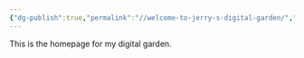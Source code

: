 ```yaml
---
{"dg-publish":true,"permalink":"//welcome-to-jerry-s-digital-garden/","tags":["gardenEntry"]}
---
```


This is the homepage for my digital garden.

